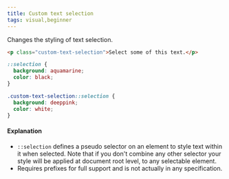 ```yaml
---
title: Custom text selection
tags: visual,beginner
---
```


Changes the styling of text selection.

```html
<p class="custom-text-selection">Select some of this text.</p>
```

```css
::selection {
  background: aquamarine;
  color: black;
}

.custom-text-selection::selection {
  background: deeppink;
  color: white;
}
```

#### Explanation

- `::selection` defines a pseudo selector on an element to style text within it when selected. Note that if you don't combine any other selector your style will be applied at document root level, to any selectable element.
- Requires prefixes for full support and is not actually in any specification.
